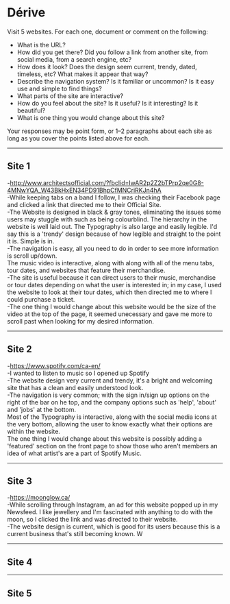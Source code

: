 # Dérive

Visit 5 websites. For each one, document or comment on the following:
* What is the URL?
* How did you get there? Did you follow a link from another site, from social media, from a search engine, etc?
* How does it look? Does the design seem current, trendy, dated, timeless, etc? What makes it appear that way?
* Describe the navigation system? Is it familiar or uncommon? Is it easy use and simple to find things?
* What parts of the site are interactive?
* How do you feel about the site? Is it useful? Is it interesting? Is it beautiful?
* What is one thing you would change about this site?

Your responses may be point form, or 1–2 paragraphs about each site as long as you cover the points listed above for each.

---
## Site 1
-http://www.architectsofficial.com/?fbclid=IwAR2p2Z2bTPrp2qe0G8-4MNwYQA_W43BkHxEN34PD91BhpCfMNCriRKJn4hA
<br>
-While keeping tabs on a band I follow, I was checking their Facebook page and clicked a link that directed me to their Official Site.
<br>
-The Website is designed in black & gray tones, eliminating the issues some users may stuggle with such as being colourblind. The hierarchy in the website is well laid out. The Typography is also large and easily legible. I'd say this is a 'trendy' design because of how legible and straight to the point it is. Simple is in.
<br>
-The navigation is easy, all you need to do in order to see more information is scroll up/down.
<br>
The music video is interactive, along with along with all of the menu tabs, tour dates, and websites that feature their merchandise.
<br>
-The site is useful because it can direct users to their music, merchandise or tour dates depending on what the user is interested in; in my case, I used the website to look at their tour dates, which then directed me to where I could purchase a ticket.
<br>
-The one thing I would change about this website would be the size of the video at the top of the page, it seemed unecessary and gave me more to scroll past when looking for my desired information.


---
## Site 2
-https://www.spotify.com/ca-en/
<br>
-I wanted to listen to music so I opened up Spotify
<br>
-The website design very current and trendy, it's a bright and welcoming site that has a clean and easily understood look.
<br>
-The navigation is very common; with the sign in/sign up options on the right of the bar on he top, and the company options such as 'help', 'about' and 'jobs' at the bottom.
<br>
Most of the Typography is interactive, along with the social media icons at the very bottom, allowing the user to know exactly what their options are within the website.
<br>
The one thing I would change about this website is possibly adding a 'featured' section on the front page to show those who aren't members an idea of what artist's are a part of Spotify Music.


---
## Site 3
-https://moonglow.ca/
<br>
-While scrolling through Instagram, an ad for this website popped up in my Newsfeed. I like jewellery and I'm fascinated with anything to do with the moon, so I clicked the link and was directed to their website.
<br>
-The website design is current, which is good for its users because this is a current business that's still becoming known. W



---
## Site 4




---
## Site 5



